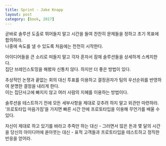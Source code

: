 ```yaml
---
title: Sprint - Jake Knapp
layout: post
category: [book, 2017]
--- 
```




곧바로 솔루션 도출로 뛰어들지 말고 시간을 들여 찬찬히 문제들을 정하고 초기 목표에 합의하라.  
나중에 속도를 낼 수 있도록 처음에는 천천히 시작한다.

아이디어들을 큰 소리로 떠들지 말고 각자 혼자서 잠재 솔루션들을 상세하게 스케치한다.  
집단 브레인스토밍을 해봤자 신통치 않다. 하지만 더 좋은 방법이 있다.

추상적인 논쟁과 끝없는 회의 대신 투표를 이용하고 결정권자가 팀의 우선순위를 반영하여 분명한 결정을 내리게 한다.  
이는 집단사고에 빠지지 않고 여러 사람의 지혜를 이용하는 방법이다.

솔루션을 테스트하기 전에 모든 세부사항을 제대로 갖추려 하지 말고 외관만 마련하라.  
‘프로토타입 마음가짐’을 가지면 빠른 시간 안에 프로토타입을 이용해 무언가를 배울 수 있다.

자신이 제대로 하고 있기를 바라고 추즉만 하는 대신 - 그러면서 많은 돈과 몇 달의 시간을 당신의 아이디어에 쏟아붓는 대신 - 표적 고객들과 프로토타입을 테스트하고 정직한 반응을 얻어라.